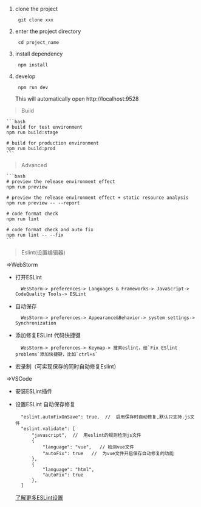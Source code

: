 
1. clone the project
    
        git clone xxx

2. enter the project directory

        cd project_name
3. install dependency

        npm install
4. develop

        npm run dev

    This will automatically open http://localhost:9528

>Build
    
    ```bash
    # build for test environment
    npm run build:stage
    
    # build for production environment
    npm run build:prod
    ```

>Advanced
    
    ```bash
    # preview the release environment effect
    npm run preview
    
    # preview the release environment effect + static resource analysis
    npm run preview -- --report
    
    # code format check
    npm run lint
    
    # code format check and auto fix
    npm run lint -- --fix
    ```

>Eslint(设置编辑器)

=>WebStorm
    
- 打开ESLint
    
        WesStorm-> preferences-> Languages & Frameworks-> JavaScript-> CodeQuality Tools-> ESLint

- 自动保存
        
        WesStorm-> preferences-> Appearance&Behavior-> system settings-> Synchronization
        
- 添加修复ESLint 代码快捷键
    
        WesStorm-> preferences-> Keymap-> 搜索eslint，给`Fix ESlint problems`添加快捷键，比如`ctrl+s`

- 宏录制（可实现保存的同时自动修复Eslint）

=>VSCode
- 安装ESLint插件
- 设置ESLint 自动保存修复
        
        "eslint.autoFixOnSave": true,  //  启用保存时自动修复,默认只支持.js文件
        "eslint.validate": [
            "javascript",  //  用eslint的规则检测js文件
            {
                "language": "vue",   // 检测vue文件
                "autoFix": true   //  为vue文件开启保存自动修复的功能
            },
            {
                "language": "html",
                "autoFix": true
            },
        ]
    [了解更多ESLint设置](https://marketplace.visualstudio.com/items?itemName=dbaeumer.vscode-eslint)

